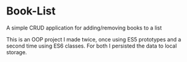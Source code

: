 # Book-List
A simple CRUD application for adding/removing books to a list

This is an OOP project I made twice, once using ES5 prototypes and a second time using ES6 classes. For both I persisted the data to local storage.
